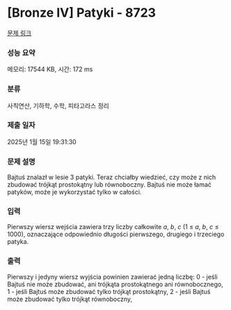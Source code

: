 # [Bronze IV] Patyki - 8723 

[문제 링크](https://www.acmicpc.net/problem/8723) 

### 성능 요약

메모리: 17544 KB, 시간: 172 ms

### 분류

사칙연산, 기하학, 수학, 피타고라스 정리

### 제출 일자

2025년 1월 15일 19:31:30

### 문제 설명

<p>Bajtuś znalazł w lesie 3 patyki. Teraz chciałby wiedzieć, czy może z nich zbudować trójkąt prostokątny lub równoboczny. Bajtuś nie może łamać patyków, może je wykorzystać tylko w całości.</p>

### 입력 

 <p>Pierwszy wiersz wejścia zawiera trzy liczby całkowite <em>a</em>, <em>b</em>, <em>c</em> (1 ≤ <em>a</em>, <em>b</em>, <em>c</em> ≤ 1000), oznaczające odpowiednio długości pierwszego, drugiego i trzeciego patyka.</p>

### 출력 

 <p>Pierwszy i jedyny wiersz wyjścia powinien zawierać jedną liczbę: 0 - jeśli Bajtuś nie może zbudować, ani trójkąta prostokątnego ani równobocznego, 1 - jeśli Bajtuś może zbudować tylko trójkąt prostokątny, 2 - jeśli Bajtuś może zbudować tylko trójkąt równoboczny,</p>

